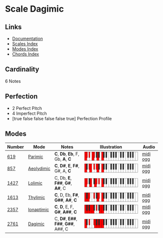 # Scale Dagimic

## Links

- [Documentation](index.md)
- [Scales Index](Scales.md)
- [Modes Index](Modes.md)
- [Chords Index](Chords.md)

## Cardinality

6 Notes

## Perfection

- 2 Perfect Pitch
- 4 Imperfect Pitch
- [true false false false false true] Perfection Profile

## Modes

| Number | Mode | Notes | Illustration | Audio |
|--------|------|-------|--------------|-------|
| [619](https://ianring.com/musictheory/scales/619) | [Parimic](ModeParimic.md) | **C**, **Db**, **Eb**, F, Gb, **A**, **C** | ![CNaturalParimic](ModeCNaturalParimic.png) | [midi](ModeCNaturalParimic.mid) [ogg](ModeCNaturalParimic.ogg) | 
| [857](https://ianring.com/musictheory/scales/857) | [Aeolydimic](ModeAeolydimic.md) | **C**, **D#**, **E**, **F#**, G#, A, **C** | ![CNaturalAeolydimic](ModeCNaturalAeolydimic.png) | [midi](ModeCNaturalAeolydimic.mid) [ogg](ModeCNaturalAeolydimic.ogg) | 
| [1427](https://ianring.com/musictheory/scales/1427) | [Lolimic](ModeLolimic.md) | C, Db, **E**, **F##**, **G#**, **A#**, C | ![CNaturalLolimic](ModeCNaturalLolimic.png) | [midi](ModeCNaturalLolimic.mid) [ogg](ModeCNaturalLolimic.ogg) | 
| [1613](https://ianring.com/musictheory/scales/1613) | [Thylimic](ModeThylimic.md) | **C**, D, Eb, **F#**, **G##**, **A#**, **C** | ![CNaturalThylimic](ModeCNaturalThylimic.png) | [midi](ModeCNaturalThylimic.mid) [ogg](ModeCNaturalThylimic.ogg) | 
| [2357](https://ianring.com/musictheory/scales/2357) | [Ionaptimic](ModeIonaptimic.md) | **C**, **D**, E, F, **G#**, **A##**, **C** | ![CNaturalIonaptimic](ModeCNaturalIonaptimic.png) | [midi](ModeCNaturalIonaptimic.mid) [ogg](ModeCNaturalIonaptimic.ogg) | 
| [2761](https://ianring.com/musictheory/scales/2761) | [Dagimic](ModeDagimic.md) | C, **D#**, **E##**, **F##**, **G##**, A##, C | ![CNaturalDagimic](ModeCNaturalDagimic.png) | [midi](ModeCNaturalDagimic.mid) [ogg](ModeCNaturalDagimic.ogg) | 
